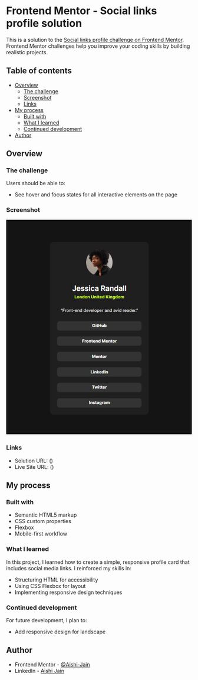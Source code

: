 # Frontend Mentor - Social links profile solution

This is a solution to the [Social links profile challenge on Frontend Mentor](https://www.frontendmentor.io/challenges/social-links-profile-UG32l9m6dQ). Frontend Mentor challenges help you improve your coding skills by building realistic projects.

## Table of contents

- [Overview](#overview)
  - [The challenge](#the-challenge)
  - [Screenshot](#screenshot)
  - [Links](#links)
- [My process](#my-process)
  - [Built with](#built-with)
  - [What I learned](#what-i-learned)
  - [Continued development](#continued-development)
- [Author](#author)

## Overview

### The challenge

Users should be able to:

- See hover and focus states for all interactive elements on the page

### Screenshot

![](/assets/Screenshot/Capture.PNG)

### Links

- Solution URL: ()
- Live Site URL: ()

## My process

### Built with

- Semantic HTML5 markup
- CSS custom properties
- Flexbox
- Mobile-first workflow

### What I learned

In this project, I learned how to create a simple, responsive profile card that includes social media links. I reinforced my skills in:

- Structuring HTML for accessibility
- Using CSS Flexbox for layout
- Implementing responsive design techniques

### Continued development

For future development, I plan to:

- Add responsive design for landscape

## Author

- Frontend Mentor - [@Aishi-Jain](https://www.frontendmentor.io/profile/GhermanClaudiu)
- LinkedIn - [Aishi Jain](https://www.linkedin.com/in/ghermanclaudiucristian)
